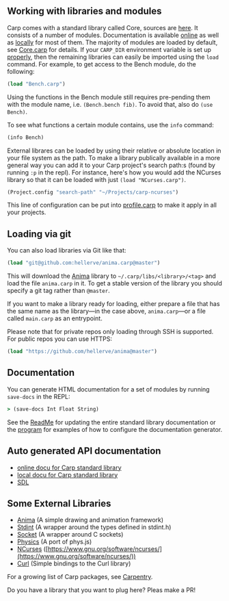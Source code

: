 ## Working with libraries and modules

Carp comes with a standard library called Core, sources are [here](../core/). 
It consists of a number of modules.
Documentation is available [online](http://carp-lang.github.io/carp-docs/core/core_index.html) as well as [locally](./core/core_index.html) for most of them.
The majority of modules are loaded by default, see [Core.carp](../core/Core.carp) for details. 
If your `CARP_DIR` environment variable is set up [properly](Install.md#setting-the-carp_dir), then the remaining libraries can easily be imported using the `load` command. For example, to get access to the Bench module, do the following:

```clojure
(load "Bench.carp")
```

Using the functions in the Bench module still requires pre-pending them with the module name, i.e. `(Bench.bench fib)`. To avoid that, also do `(use Bench)`.

To see what functions a certain module contains, use the `info` command:

```clojure
(info Bench)
```

External librares can be loaded by using their relative or absolute location in your file system as the path. To make a library publically available in a more general way you can add it to your Carp project's search path:s (found by running `:p` in the repl). For instance, here's how you would add the NCurses library so that it can be loaded with just `(load "NCurses.carp")`.

```clojure
(Project.config "search-path" "~/Projects/carp-ncurses")
```

This line of configuration can be put into [profile.carp](Manual.md#Profile-settings) to make it apply in all your projects.

## Loading via git

You can also load libraries via Git like that:

```clojure
(load "git@github.com:hellerve/anima.carp@master")
```

This will download the [Anima](https://github.com/hellerve/anima) library to
`~/.carp/libs/<library>/<tag>` and load the file `anima.carp` in it. To get a
stable version of the library you should specify a git tag rather than
`@master`.

If you want to make a library ready for loading, either prepare a file that has the same name
as the library—in the case above, `anima.carp`—or a file called `main.carp` as
an entrypoint.

Please note that for private repos only loading through SSH is supported. For public repos you can use HTTPS:

```clojure
(load "https://github.com/hellerve/anima@master")
```

## Documentation

You can generate HTML documentation for a set of modules by running `save-docs` in the REPL:

```clojure
> (save-docs Int Float String)
```
See the [ReadMe](./core/README.md) for updating the entire standard library documentation or
the [program](./core/generate_core_docs.carp) for examples of how to configure the documentation generator.


## Auto generated API documentation

* [online docu for Carp standard library](http://carp-lang.github.io/carp-docs/core/core_index.html)
* [local  docu for Carp standard library](./core/core_index.html)
* [SDL](http://carp-lang.github.io/carp-docs/sdl/SDL_index.html)

## Some External Libraries
* [Anima](https://github.com/hellerve/anima) (A simple drawing and animation framework)
* [Stdint](https://github.com/hellerve/stdint) (A wrapper around the types defined in stdint.h)
* [Socket](https://github.com/hellerve/socket) (A wrapper around C sockets)
* [Physics](https://github.com/hellerve/physics) (A port of phys.js)
* [NCurses](https://github.com/eriksvedang/carp-ncurses) ([https://www.gnu.org/software/ncurses/](https://www.gnu.org/software/ncurses/))
* [Curl](https://github.com/eriksvedang/carp-curl) (Simple bindings to the Curl library)

For a growing list of Carp packages, see [Carpentry](https://github.com/carpentry-org).

Do you have a library that you want to plug here? Pleas make a PR!
